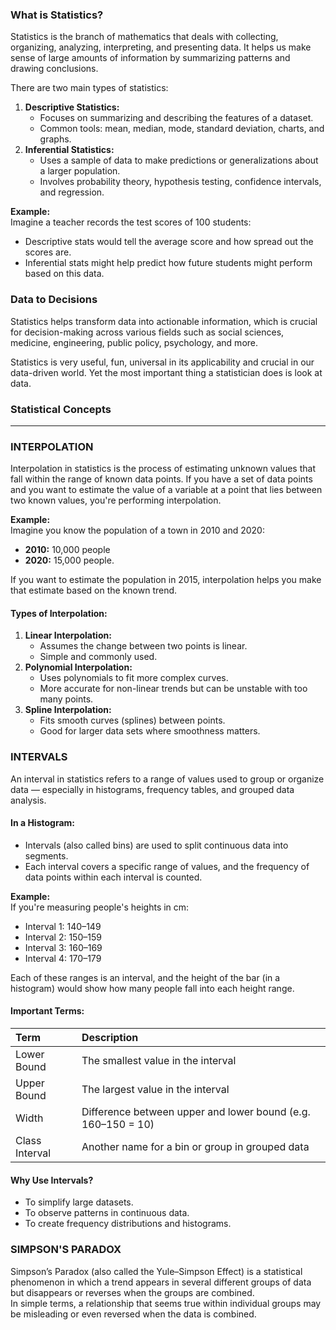 ### What is Statistics?
Statistics is the branch of mathematics that deals with collecting, organizing, analyzing, interpreting, and presenting data. It helps us make sense of large amounts of information by summarizing patterns and drawing conclusions.

There are two main types of statistics:
1. **Descriptive Statistics:**
    - Focuses on summarizing and describing the features of a dataset.
    - Common tools: mean, median, mode, standard deviation, charts, and graphs.  
2. **Inferential Statistics:**
    - Uses a sample of data to make predictions or generalizations about a larger population.
    - Involves probability theory, hypothesis testing, confidence intervals, and regression.

**Example:**  
Imagine a teacher records the test scores of 100 students:
  - Descriptive stats would tell the average score and how spread out the scores are.
  - Inferential stats might help predict how future students might perform based on this data.  
### Data to Decisions
Statistics helps transform data into actionable information, which is crucial for decision-making across various fields such as social sciences, medicine, engineering, public policy, psychology, and more.  

Statistics is very useful, fun, universal in its applicability and crucial in our data-driven world. Yet the most important thing a statistician does is look at data.

### Statistical Concepts
---
### INTERPOLATION
Interpolation in statistics is the process of estimating unknown values that fall within the range of known data points. If you have a set of data points and you want to estimate the value of a variable at a point that lies between two known values, you're performing interpolation.  

**Example:**  
Imagine you know the population of a town in 2010 and 2020:
- **2010:** 10,000 people
- **2020:** 15,000 people.  

If you want to estimate the population in 2015, interpolation helps you make that estimate based on the known trend.  

#### Types of Interpolation:
1. **Linear Interpolation:**  
    - Assumes the change between two points is linear.
    - Simple and commonly used.
2. **Polynomial Interpolation:**  
    - Uses polynomials to fit more complex curves.
    - More accurate for non-linear trends but can be unstable with too many points.
3. **Spline Interpolation:**
    - Fits smooth curves (splines) between points.
    - Good for larger data sets where smoothness matters.  

### INTERVALS
An interval in statistics refers to a range of values used to group or organize data — especially in histograms, frequency tables, and grouped data analysis.
#### In a Histogram:
- Intervals (also called bins) are used to split continuous data into segments.
- Each interval covers a specific range of values, and the frequency of data points within each interval is counted.

**Example:**  
If you're measuring people's heights in cm:
- Interval 1: 140–149
- Interval 2: 150–159
- Interval 3: 160–169
- Interval 4: 170–179  

Each of these ranges is an interval, and the height of the bar (in a histogram) would show how many people fall into each height range.  

####  Important Terms:
|Term|Description|
|:---|:----------|
|Lower Bound|The smallest value in the interval|
|Upper Bound|The largest value in the interval|
|Width|Difference between upper and lower bound (e.g. 160–150 = 10)|
|Class Interval|Another name for a bin or group in grouped data|

####  Why Use Intervals?
- To simplify large datasets.
- To observe patterns in continuous data.
- To create frequency distributions and histograms.

### SIMPSON'S PARADOX
Simpson’s Paradox (also called the Yule–Simpson Effect) is a statistical phenomenon in which a trend appears in several different groups of data but disappears or reverses when the groups are combined.  
In simple terms, a relationship that seems true within individual groups may be misleading or even reversed when the data is combined.

